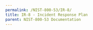 ```yaml
---
permalink: /NIST-800-53/IR-8/
title: IR-8 - Incident Response Plan
parent: NIST-800-53 Documentation
---
```

